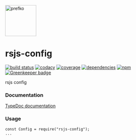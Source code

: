 <a href="http://prefko.com">
  <img alt="prefko" src="https://avatars0.githubusercontent.com/u/46445292?s=200" width="100">
</a>

# rsjs-config
[![build status](https://img.shields.io/travis/prefko/rsjs-config.svg?branch=master)](https://travis-ci.org/prefko/rsjs-config)
[![codacy](https://img.shields.io/codacy/grade/1877e4f84716402888fd97bd6c881d0f.svg)](https://www.codacy.com/project/prefko/rsjs-config/dashboard)
[![coverage](https://img.shields.io/coveralls/github/prefko/rsjs-config/master.svg)](https://coveralls.io/github/prefko/rsjs-config?branch=master)
[![dependencies](https://david-dm.org/prefko/rsjs-config.svg)](https://www.npmjs.com/package/rsjs-config)
[![npm](https://img.shields.io/npm/dt/rsjs-config.svg)](https://www.npmjs.com/package/rsjs-config) [![Greenkeeper badge](https://badges.greenkeeper.io/prefko/rsjs-config.svg)](https://greenkeeper.io/)

rsjs config

### Documentation

[TypeDoc documentation](https://reactive-stack-js.github.io/rsjs-config/docs/)

### Usage

    const Config = require("rsjs-config");
    ...
